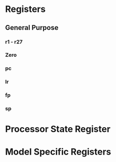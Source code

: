 # Registers

## General Purpose

### r1 - r27

### Zero

### pc

### lr

### fp

### sp

# Processor State Register

# Model Specific Registers